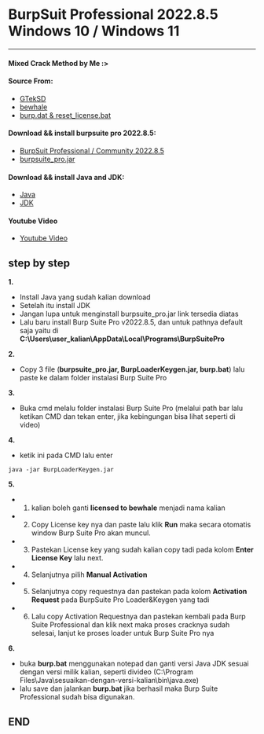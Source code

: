 # BurpSuit Professional 2022.8.5 Windows 10 / Windows 11


------------

#### Mixed Crack Method by Me :>
#### Source From:
- [GTekSD](https://github.com/GTekSD/BurpSuitePro-1.7.37-and-2022.8.5-Cracked)
- [bewhale](https://github.com/bewhale/BurpLoaderKeygen-Modified)
- [burp.dat & reset_license.bat](https://t.me/SUcRACk3R)


#### Download && install burpsuite pro 2022.8.5:

- [BurpSuit Professional / Community 2022.8.5](https://portswigger.net/burp/releases/professional-community-2022-8-5?requestededition=professional)
- [burpsuite_pro.jar](https://www.mediafire.com/file/edtkvb4phqztnl8/burpsuite_pro.jar/file)


#### Download && install Java and JDK:

- [Java](https://www.java.com/en/download/)
- [JDK](https://www.oracle.com/id/java/technologies/downloads/#jdk20-windows)


#### Youtube Video

- [Youtube Video](https://www.youtube.com/watch?v=VdGUb_e1_cQ)


step by step
------------
	
**1.**
- Install Java yang sudah kalian download
- Setelah itu install JDK
- Jangan lupa untuk menginstall burpsuite_pro.jar link tersedia diatas
- Lalu baru install Burp Suite Pro v2022.8.5, dan untuk pathnya default saja yaitu di **C:\Users\user_kalian\AppData\Local\Programs\BurpSuitePro**
	
**2.**
- Copy 3 file (**burpsuite_pro.jar, BurpLoaderKeygen.jar, burp.bat**) lalu paste ke dalam folder instalasi Burp Suite Pro
	
**3.**
- Buka cmd melalu folder instalasi Burp Suite Pro (melalui path bar lalu ketikan CMD dan tekan enter, jika kebingungan bisa lihat seperti di video)
		
**4.**
- ketik ini pada CMD lalu enter
```
java -jar BurpLoaderKeygen.jar
```

**5.**
- 1. kalian boleh ganti **licensed to bewhale** menjadi nama kalian
- 2. Copy License key nya dan paste lalu klik **Run** maka secara otomatis window Burp Suite Pro akan muncul.
- 3. Pastekan License key yang sudah kalian copy tadi pada kolom **Enter License Key** lalu next.
- 4. Selanjutnya pilih **Manual Activation**
- 5. Selanjutnya copy requestnya dan pastekan pada kolom **Activation Request** pada BurpSuite Pro Loader&Keygen yang tadi
- 6. Lalu copy Activation Requestnya dan pastekan kembali pada Burp Suite Professional dan klik next maka proses cracknya sudah selesai,
     lanjut ke proses loader untuk Burp Suite Pro nya
	
**6.**
- buka **burp.bat** menggunakan notepad dan ganti versi Java JDK sesuai dengan versi milik kalian, seperti divideo
  (C:\Program Files\Java\sesuaikan-dengan-versi-kalian\bin\java.exe)
- lalu save dan jalankan **burp.bat** jika berhasil maka Burp Suite Professional sudah bisa digunakan.
	
**END**
---------------
